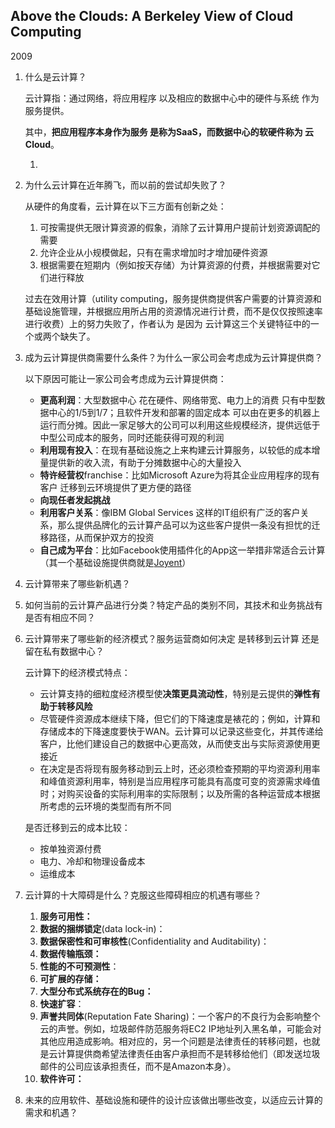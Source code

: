 ## Above the Clouds: A Berkeley View of Cloud Computing

2009

1. 什么是云计算？

   云计算指：通过网络，将应用程序 以及相应的数据中心中的硬件与系统 作为服务提供。

   其中，**把应用程序本身作为服务 是称为SaaS，而数据中心的软硬件称为 云 Cloud**。

   1. 

2. 为什么云计算在近年腾飞，而以前的尝试却失败了？

   从硬件的角度看，云计算在以下三方面有创新之处：

   1. 可按需提供无限计算资源的假象，消除了云计算用户提前计划资源调配的需要
   2. 允许企业从小规模做起，只有在需求增加时才增加硬件资源
   3. 根据需要在短期内（例如按天存储）为计算资源的付费，并根据需要对它们进行释放

   过去在效用计算（utility computing，服务提供商提供客户需要的计算资源和基础设施管理，并根据应用所占用的资源情况进行计费，而不是仅仅按照速率进行收费）上的努力失败了，作者认为 是因为 云计算这三个关键特征中的一个或两个缺失了。

3. 成为云计算提供商需要什么条件？为什么一家公司会考虑成为云计算提供商？

   以下原因可能让一家公司会考虑成为云计算提供商：

   - **更高利润**：大型数据中心 花在硬件、网络带宽、电力上的消费 只有中型数据中心的1/5到1/7；且软件开发和部署的固定成本 可以由在更多的机器上运行而分摊。因此一家足够大的公司可以利用这些规模经济，提供远低于中型公司成本的服务，同时还能获得可观的利润
   - **利用现有投入**：在现有基础设施之上来构建云计算服务，以较低的成本增量提供新的收入流，有助于分摊数据中心的大量投入
   - **特许经营权**franchise：比如Microsoft Azure为将其企业应用程序的现有客户 迁移到云环境提供了更方便的路径
   - **向现任者发起挑战**
   - **利用客户关系**：像IBM Global Services 这样的IT组织有广泛的客户关系，那么提供品牌化的云计算产品可以为这些客户提供一条没有担忧的迁移路径，从而保护双方的投资
   - **自己成为平台**：比如Facebook使用插件化的App这一举措非常适合云计算（其一个基础设施提供商就是[Joyent](https://www.joyent.com/)）

4. 云计算带来了哪些新机遇？

5. 如何当前的云计算产品进行分类？特定产品的类别不同，其技术和业务挑战有是否有相应不同？

6. 云计算带来了哪些新的经济模式？服务运营商如何决定 是转移到云计算 还是 留在私有数据中心？

   云计算下的经济模式特点：

   - 云计算支持的细粒度经济模型使**决策更具流动性**，特别是云提供的**弹性有助于转移风险**
   - 尽管硬件资源成本继续下降，但它们的下降速度是裱花的；例如，计算和存储成本的下降速度要快于WAN。云计算可以记录这些变化，并其传递给客户，比他们建设自己的数据中心更高效，从而使支出与实际资源使用更接近
   - 在决定是否将现有服务移动到云上时，还必须检查预期的平均资源利用率和峰值资源利用率，特别是当应用程序可能具有高度可变的资源需求峰值时；对购买设备的实际利用率的实际限制；以及所需的各种运营成本根据所考虑的云环境的类型而有所不同

   是否迁移到云的成本比较：

   - 按单独资源付费
   - 电力、冷却和物理设备成本
   - 运维成本

7. 云计算的十大障碍是什么？克服这些障碍相应的机遇有哪些？

   1. **服务可用性：**
   2. **数据的捆绑锁定**(data lock-in)：
   3. **数据保密性和可审核性**(Confidentiality and Auditability)：
   4. **数据传输瓶颈：**
   5. **性能的不可预测性**：
   6. **可扩展的存储：**
   7. **大型分布式系统存在的Bug：**
   8. **快速扩容**：
   9. **声誉共同体**(Reputation Fate Sharing)：一个客户的不良行为会影响整个云的声誉。例如，垃圾邮件防范服务将EC2 IP地址列入黑名单，可能会对其他应用造成影响。相对应的，另一个问题是法律责任的转移问题，也就是云计算提供商希望法律责任由客户承担而不是转移给他们（即发送垃圾邮件的公司应该承担责任，而不是Amazon本身）。
   10. **软件许可：**

8. 未来的应用软件、基础设施和硬件的设计应该做出哪些改变，以适应云计算的需求和机遇？